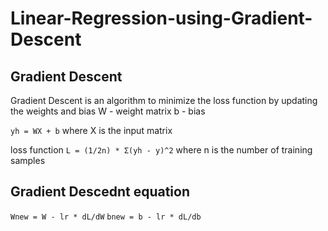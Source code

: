 # Linear-Regression-using-Gradient-Descent

## Gradient Descent
Gradient Descent is an algorithm to minimize the loss function by updating the 
weights and bias
W - weight matrix
b - bias 

`yh = WX + b`
where X is the input matrix

loss function `L = (1/2n) * Σ(yh - y)^2` where n is the number of training samples

## Gradient Descednt equation
`Wnew = W - lr * dL/dW`
`bnew = b - lr * dL/db`
